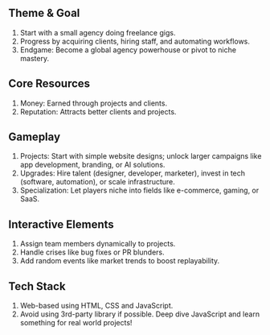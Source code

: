 ## Theme & Goal

1. Start with a small agency doing freelance gigs.
2. Progress by acquiring clients, hiring staff, and automating workflows.
3. Endgame: Become a global agency powerhouse or pivot to niche mastery.

## Core Resources

1. Money: Earned through projects and clients.
2. Reputation: Attracts better clients and projects.

## Gameplay

1. Projects: Start with simple website designs; unlock larger campaigns like app development, branding, or AI solutions.
2. Upgrades: Hire talent (designer, developer, marketer), invest in tech (software, automation), or scale infrastructure.
3. Specialization: Let players niche into fields like e-commerce, gaming, or SaaS.

## Interactive Elements

1. Assign team members dynamically to projects.
2. Handle crises like bug fixes or PR blunders.
3. Add random events like market trends to boost replayability.

## Tech Stack

1. Web-based using HTML, CSS and JavaScript.
2. Avoid using 3rd-party library if possible. Deep dive JavaScript and learn something for real world projects!
